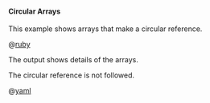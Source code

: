 #### Circular Arrays

This example shows arrays that make a circular reference.

@[ruby](show.rb)

The output shows details of the arrays.

The circular reference is not followed.

@[yaml](show.yaml)

